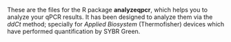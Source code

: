 These are the files for the R package **analyzeqpcr**, which helps you to analyze your qPCR results.
It has been designed to analyze them via the *ddCt* method; specially for *Applied Biosystem* (Thermofisher) devices which have performed quantification by SYBR Green. 
